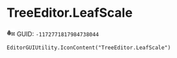 # TreeEditor.LeafScale
![](/img/TreeEditor.LeafScale.png)
GUID: `-1172771817984738044`
```
EditorGUIUtility.IconContent("TreeEditor.LeafScale")
```
